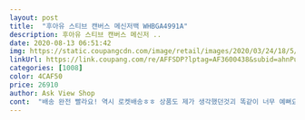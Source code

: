 ```yaml
---
layout: post 
title:  "후아유 스티브 캔버스 메신저백 WHBGA4991A" 
description: 후아유 스티브 캔버스 메신저 ..
date: 2020-08-13 06:51:42 
img: https://static.coupangcdn.com/image/retail/images/2020/03/24/18/5/ba5616fc-8b2f-4ec5-af88-bd80156821b9.jpg 
linkUrl: https://link.coupang.com/re/AFFSDP?lptag=AF3600438&subid=ahnPublicAsk&pageKey=1432319702&itemId=2473830754&vendorItemId=70453593015&traceid=V0-113-6d2d88228ef8f491 
categories: [1008] 
color: 4CAF50 
price: 26910 
author: Ask View Shop 
cont:  "배송 완전 빨라요! 역시 로켓배송ㅎㅎ 상품도 제가 생각했던것괴 똑같이 너무 예뻐요! 근데 냄새가 좀 나는건 어쩔수 없겠죠ㅠ 냄새 빼면 예쁘게 매고 다니겠습니다!<br/>아 진짜 너무 예쁘고 좋아요 학교갈 때 쓰려고 샀는데 너무 좋아요 ㅜ 책 3권정도는 잘 들어가고 수납도 의외로 잘되서 좋아요 무엇보다 디자인이 너무예쁘네요<br/>" 
---
```


